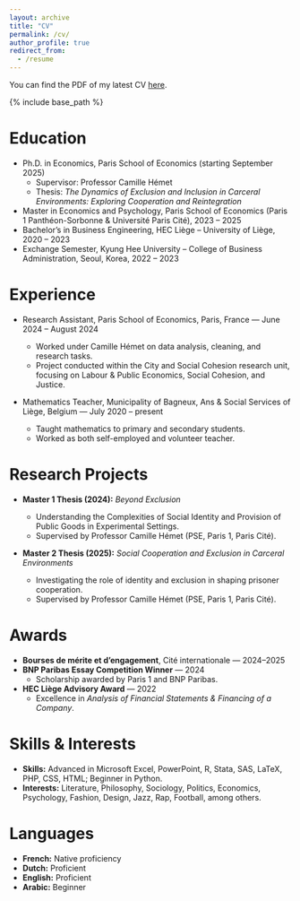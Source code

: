 ```yaml
---
layout: archive
title: "CV"
permalink: /cv/
author_profile: true
redirect_from:
  - /resume
---
```


You can find the PDF of my latest CV [here](/files/CV_KagnéFolan_June2025.pdf).

{% include base_path %}

Education
======
* Ph.D. in Economics, Paris School of Economics (starting September 2025)  
  * Supervisor: Professor Camille Hémet  
  * Thesis: *The Dynamics of Exclusion and Inclusion in Carceral Environments: Exploring Cooperation and Reintegration*  
* Master in Economics and Psychology, Paris School of Economics (Paris 1 Panthéon-Sorbonne & Université Paris Cité), 2023 – 2025  
* Bachelor’s in Business Engineering, HEC Liège – University of Liège, 2020 – 2023  
* Exchange Semester, Kyung Hee University – College of Business Administration, Seoul, Korea, 2022 – 2023  

Experience
======
* Research Assistant, Paris School of Economics, Paris, France — June 2024 – August 2024  
  * Worked under Camille Hémet on data analysis, cleaning, and research tasks.  
  * Project conducted within the City and Social Cohesion research unit, focusing on Labour & Public Economics, Social Cohesion, and Justice.  

* Mathematics Teacher, Municipality of Bagneux, Ans & Social Services of Liège, Belgium — July 2020 – present  
  * Taught mathematics to primary and secondary students.  
  * Worked as both self-employed and volunteer teacher.  

Research Projects
======
* **Master 1 Thesis (2024):** *Beyond Exclusion*  
  * Understanding the Complexities of Social Identity and Provision of Public Goods in Experimental Settings.  
  * Supervised by Professor Camille Hémet (PSE, Paris 1, Paris Cité).  

* **Master 2 Thesis (2025):** *Social Cooperation and Exclusion in Carceral Environments*  
  * Investigating the role of identity and exclusion in shaping prisoner cooperation.  
  * Supervised by Professor Camille Hémet (PSE, Paris 1, Paris Cité).  

Awards
======
* **Bourses de mérite et d’engagement**, Cité internationale — 2024–2025  
* **BNP Paribas Essay Competition Winner** — 2024  
  * Scholarship awarded by Paris 1 and BNP Paribas.  
* **HEC Liège Advisory Award** — 2022  
  * Excellence in *Analysis of Financial Statements & Financing of a Company*.  

Skills & Interests
======
* **Skills:** Advanced in Microsoft Excel, PowerPoint, R, Stata, SAS, LaTeX, PHP, CSS, HTML; Beginner in Python.  
* **Interests:** Literature, Philosophy, Sociology, Politics, Economics, Psychology, Fashion, Design, Jazz, Rap, Football, among others.  

Languages
======
* **French:** Native proficiency  
* **Dutch:** Proficient  
* **English:** Proficient  
* **Arabic:** Beginner  

<!--
Publications
======
<ul>
  {% for post in site.publications reversed %}
    {% include archive-single-cv.html %}
  {% endfor %}
</ul>

Talks
======
<ul>
  {% for post in site.talks reversed %}
    {% include archive-single-talk-cv.html %}
  {% endfor %}
</ul>

Teaching
======
<ul>
  {% for post in site.teaching reversed %}
    {% include archive-single-cv.html %}
  {% endfor %}
</ul>
-->

